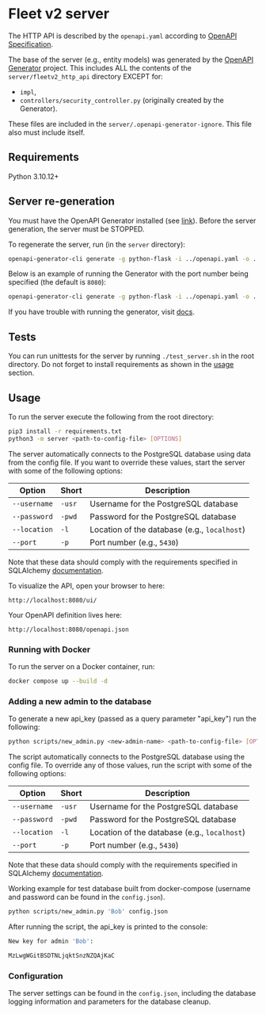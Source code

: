 # Fleet v2 server


The HTTP API is described by the `openapi.yaml` according to [OpenAPI Specification](https://openapis.org).

The base of the server (e.g., entity models) was generated by the [OpenAPI Generator](https://openapi-generator.tech) project. This includes ALL the contents of the `server/fleetv2_http_api` directory EXCEPT for:
- `impl`,
- `controllers/security_controller.py` (originally created by the Generator).

These files are included in the `server/.openapi-generator-ignore`. This file also must include itself.


## Requirements
Python 3.10.12+

## Server re-generation
You must have the OpenAPI Generator installed (see [link](https://openapi-generator.tech/docs/installation/)). Before the server generation, the server must be STOPPED.

To regenerate the server, run (in the `server` directory):
```bash
openapi-generator-cli generate -g python-flask -i ../openapi.yaml -o . -p=packageName=fleetv2_http_api
```
Below is an example of running the Generator with the port number being specified (the default is `8080`):
```bash
openapi-generator-cli generate -g python-flask -i ../openapi.yaml -o . -p=packageName=fleetv2_http_api,serverPort=<port-number>
```
If you have trouble with running the generator, visit [docs](https://openapi-generator.tech/docs/installation/).


## Tests

You can run unittests for the server by running `./test_server.sh` in the root directory. Do not forget to install requirements as shown in the [usage](#usage) section.


## Usage

To run the server execute the following from the root directory:

```bash
pip3 install -r requirements.txt
python3 -m server <path-to-config-file> [OPTIONS]
```
The server automatically connects to the PostgreSQL database using data from the config file. If you want to override these values, start the server with some of the following options:

|Option|Short|Description|
|------------|-----|--|
|`--username`|`-usr`|Username for the PostgreSQL database|
|`--password`|`-pwd`|Password for the PostgreSQL database|
|`--location`|`-l`  |Location of the database (e.g., `localhost`)|
|`--port`    |`-p`  |Port number (e.g., `5430`)|

Note that these data should comply with the requirements specified in SQLAlchemy [documentation](https://docs.sqlalchemy.org/en/20/core/engines.html#database-urls).

To visualize the API, open your browser to here:

```
http://localhost:8080/ui/
```

Your OpenAPI definition lives here:

```
http://localhost:8080/openapi.json
```
### Running with Docker
To run the server on a Docker container, run:

```bash
docker compose up --build -d
```

### Adding a new admin to the database

To generate a new api_key (passed as a query parameter "api_key") run the following:
```bash
python scripts/new_admin.py <new-admin-name> <path-to-config-file> [OPTIONS]
```
The script automatically connects to the PostgreSQL database using the config file. To override any of those values, run the script with some of the following options:

|Option|Short|Description|
|------------|-----|--|
|`--username`|`-usr`|Username for the PostgreSQL database|
|`--password`|`-pwd`|Password for the PostgreSQL database|
|`--location`|`-l`  |Location of the database (e.g., `localhost`)|
|`--port`    |`-p`  |Port number (e.g., `5430`)|

Note that these data should comply with the requirements specified in SQLAlchemy [documentation](https://docs.sqlalchemy.org/en/20/core/engines.html#database-urls).


Working example for test database built from docker-compose (username and password can be found in the `config.json`).
```bash
python scripts/new_admin.py 'Bob' config.json
```
After running the script, the api_key is printed to the console:
```bash
New key for admin 'Bob':

MzLwgWGitBSDTNLjqktSnzNZQAjKaC
```

### Configuration
The server settings can be found in the `config.json`, including the database logging information and parameters for the database cleanup.




